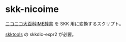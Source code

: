 # skk-nicoime

[ニコニコ大百科IME辞書](http://tkido.com/blog/1019.html) を SKK 用に変換するスクリプト。

[skktools](https://github.com/skk-dev/skktools) の skkdic-expr2 が必要。
